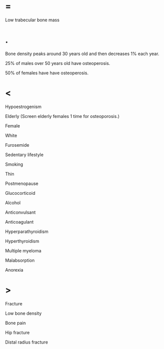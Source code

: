 # =

Low trabecular bone mass

# .

Bone density peaks around 30 years old and then decreases 1% each year.

25% of males over 50 years old have osteoperosis.

50% of females have have osteoperosis.

# <

Hypoestrogenism

Elderly (Screen elderly females 1 time for osteoporosis.)

Female

White

Furosemide

Sedentary lifestyle

Smoking

Thin

Postmenopause

Glucocorticoid

Alcohol

Anticonvulsant

Anticoagulant

Hyperparathyroidism

Hyperthyroidism

Multiple myeloma

Malabsorption

Anorexia

# >

Fracture

Low bone density

Bone pain

Hip fracture

Distal radius fracture
